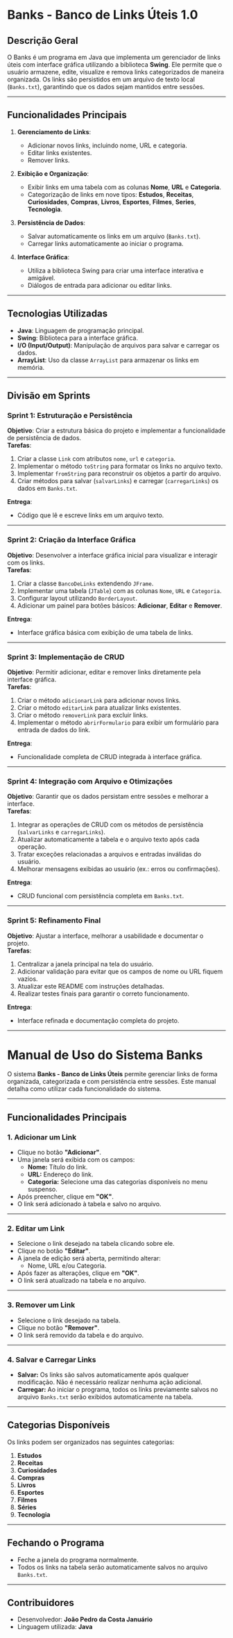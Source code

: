 # **Banks - Banco de Links Úteis 1.0**

## **Descrição Geral**
O Banks é um programa em Java que implementa um gerenciador de links úteis com interface gráfica utilizando a biblioteca **Swing**. Ele permite que o usuário armazene, edite, visualize e remova links categorizados de maneira organizada. Os links são persistidos em um arquivo de texto local (`Banks.txt`), garantindo que os dados sejam mantidos entre sessões.

---

## **Funcionalidades Principais**
1. **Gerenciamento de Links**:
   - Adicionar novos links, incluindo nome, URL e categoria.
   - Editar links existentes.
   - Remover links.

2. **Exibição e Organização**:
   - Exibir links em uma tabela com as colunas **Nome**, **URL** e **Categoria**.
   - Categorização de links em nove tipos: **Estudos**, **Receitas**, **Curiosidades**, **Compras**, **Livros**, **Esportes**, **Filmes**, **Series**, **Tecnologia**.

3. **Persistência de Dados**:
   - Salvar automaticamente os links em um arquivo (`Banks.txt`).
   - Carregar links automaticamente ao iniciar o programa.

4. **Interface Gráfica**:
   - Utiliza a biblioteca Swing para criar uma interface interativa e amigável.
   - Diálogos de entrada para adicionar ou editar links.

---

## **Tecnologias Utilizadas**
- **Java**: Linguagem de programação principal.
- **Swing**: Biblioteca para a interface gráfica.
- **I/O (Input/Output)**: Manipulação de arquivos para salvar e carregar os dados.
- **ArrayList**: Uso da classe `ArrayList` para armazenar os links em memória.

---

## **Divisão em Sprints**

### **Sprint 1: Estruturação e Persistência**
**Objetivo**: Criar a estrutura básica do projeto e implementar a funcionalidade de persistência de dados.  
**Tarefas**:
1. Criar a classe `Link` com atributos `nome`, `url` e `categoria`.
2. Implementar o método `toString` para formatar os links no arquivo texto.
3. Implementar `fromString` para reconstruir os objetos a partir do arquivo.
4. Criar métodos para salvar (`salvarLinks`) e carregar (`carregarLinks`) os dados em `Banks.txt`.

**Entrega**: 
- Código que lê e escreve links em um arquivo texto.

---

### **Sprint 2: Criação da Interface Gráfica**
**Objetivo**: Desenvolver a interface gráfica inicial para visualizar e interagir com os links.  
**Tarefas**:
1. Criar a classe `BancoDeLinks` extendendo `JFrame`.
2. Implementar uma tabela (`JTable`) com as colunas `Nome`, `URL` e `Categoria`.
3. Configurar layout utilizando `BorderLayout`.
4. Adicionar um painel para botões básicos: **Adicionar**, **Editar** e **Remover**.

**Entrega**:
- Interface gráfica básica com exibição de uma tabela de links.

---

### **Sprint 3: Implementação de CRUD**
**Objetivo**: Permitir adicionar, editar e remover links diretamente pela interface gráfica.  
**Tarefas**:
1. Criar o método `adicionarLink` para adicionar novos links.
2. Criar o método `editarLink` para atualizar links existentes.
3. Criar o método `removerLink` para excluir links.
4. Implementar o método `abrirFormulario` para exibir um formulário para entrada de dados do link.

**Entrega**:
- Funcionalidade completa de CRUD integrada à interface gráfica.

---

### **Sprint 4: Integração com Arquivo e Otimizações**
**Objetivo**: Garantir que os dados persistam entre sessões e melhorar a interface.  
**Tarefas**:
1. Integrar as operações de CRUD com os métodos de persistência (`salvarLinks` e `carregarLinks`).
2. Atualizar automaticamente a tabela e o arquivo texto após cada operação.
3. Tratar exceções relacionadas a arquivos e entradas inválidas do usuário.
4. Melhorar mensagens exibidas ao usuário (ex.: erros ou confirmações).

**Entrega**:
- CRUD funcional com persistência completa em `Banks.txt`.

---

### **Sprint 5: Refinamento Final**
**Objetivo**: Ajustar a interface, melhorar a usabilidade e documentar o projeto.  
**Tarefas**:
1. Centralizar a janela principal na tela do usuário.
2. Adicionar validação para evitar que os campos de nome ou URL fiquem vazios.
3. Atualizar este README com instruções detalhadas.
4. Realizar testes finais para garantir o correto funcionamento.

**Entrega**:
- Interface refinada e documentação completa do projeto.

---

# **Manual de Uso do Sistema Banks**

O sistema **Banks - Banco de Links Úteis** permite gerenciar links de forma organizada, categorizada e com persistência entre sessões. Este manual detalha como utilizar cada funcionalidade do sistema.

---

## **Funcionalidades Principais**

### **1. Adicionar um Link**
- Clique no botão **"Adicionar"**.
- Uma janela será exibida com os campos:
  - **Nome:** Título do link.
  - **URL:** Endereço do link.
  - **Categoria:** Selecione uma das categorias disponíveis no menu suspenso.
- Após preencher, clique em **"OK"**.
- O link será adicionado à tabela e salvo no arquivo.

---

### **2. Editar um Link**
- Selecione o link desejado na tabela clicando sobre ele.
- Clique no botão **"Editar"**.
- A janela de edição será aberta, permitindo alterar:
  - Nome, URL e/ou Categoria.
- Após fazer as alterações, clique em **"OK"**.
- O link será atualizado na tabela e no arquivo.

---

### **3. Remover um Link**
- Selecione o link desejado na tabela.
- Clique no botão **"Remover"**.
- O link será removido da tabela e do arquivo.

---

### **4. Salvar e Carregar Links**
- **Salvar:** Os links são salvos automaticamente após qualquer modificação. Não é necessário realizar nenhuma ação adicional.
- **Carregar:** Ao iniciar o programa, todos os links previamente salvos no arquivo `Banks.txt` serão exibidos automaticamente na tabela.

---

## **Categorias Disponíveis**
Os links podem ser organizados nas seguintes categorias:
1. **Estudos**
2. **Receitas**
3. **Curiosidades**
4. **Compras**
5. **Livros**
6. **Esportes**
7. **Filmes**
8. **Séries**
9. **Tecnologia**

---

## **Fechando o Programa**
- Feche a janela do programa normalmente.
- Todos os links na tabela serão automaticamente salvos no arquivo `Banks.txt`.

---

## **Contribuidores**
- Desenvolvedor: **João Pedro da Costa Januário**
- Linguagem utilizada: **Java**
